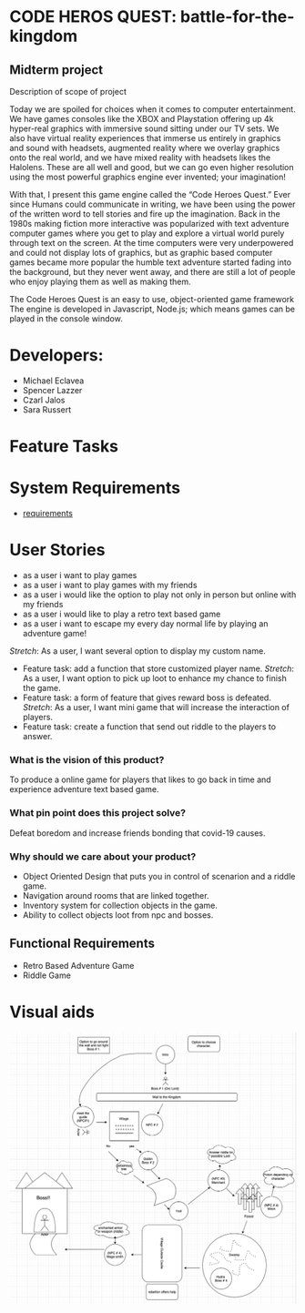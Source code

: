 # CODE HEROS QUEST: battle-for-the-kingdom

## Midterm project

Description of scope of project

Today we are spoiled for choices when it comes to computer entertainment. We have games consoles like the XBOX and Playstation offering up 4k hyper-real graphics with immersive sound sitting under our TV sets. We also have virtual reality experiences that immerse us entirely in graphics and sound with headsets, augmented reality where we overlay graphics onto the real world, and we have mixed reality with headsets likes the Halolens. These are all well and good, but we can go even higher resolution using the most powerful graphics engine ever invented; your imagination!

With that, I present this game engine called the “Code Heroes Quest.” Ever since Humans could communicate in writing, we have been using the power of the written word to tell stories and fire up the imagination. Back in the 1980s making fiction more interactive was popularized with text adventure computer games where you get to play and explore a virtual world purely through text on the screen. At the time computers were very underpowered and could not display lots of graphics, but as graphic based computer games became more popular the humble text adventure started fading into the background, but they never went away, and there are still a lot of people who enjoy playing them as well as making them.

The Code Heroes Quest is an easy to use, object-oriented game framework The engine is developed in Javascript, Node.js; which means games can be played in the console window.



# Developers: 

- Michael Eclavea
- Spencer Lazzer
- Czarl Jalos
- Sara Russert

# Feature Tasks

# System Requirements 
- [requirements](./requirements.md)

# User Stories

+ as a user i want to play games 
+ as a user i want to play games with my friends 
+ as a user i would like the option to play not only in person but online with my friends 
+ as a user i would like to play a retro text based game
+ as a user i want to escape my every day normal life by playing an adventure game!

*Stretch*: As a user, I want several option to display my custom name.
+  Feature task: add a function that store customized player name.
*Stretch*: As a user, I want option to pick up loot to enhance my chance to finish the game.
+  Feature task: a form of feature that gives reward boss is defeated.
*Stretch*: As a user, I want mini game that will increase the interaction of players.
+  Feature task: create a function that  send out riddle to the players to answer.

### What is the vision of this product? 

To produce a online game for players that likes to go back in time and experience adventure text based game.

### What pin point does this project solve?

Defeat boredom and increase friends bonding that covid-19 causes.

### Why should we care about your product?

+ Object Oriented Design that puts you in control of scenarion and a riddle game.
+ Navigation around rooms that are linked together.
+ Inventory system for collection objects in the game.
+ Ability to collect objects loot from npc and bosses.

## Functional Requirements

+ Retro Based Adventure Game
+ Riddle Game

# Visual aids
![gameflow UML](./assets/gameflow.png)